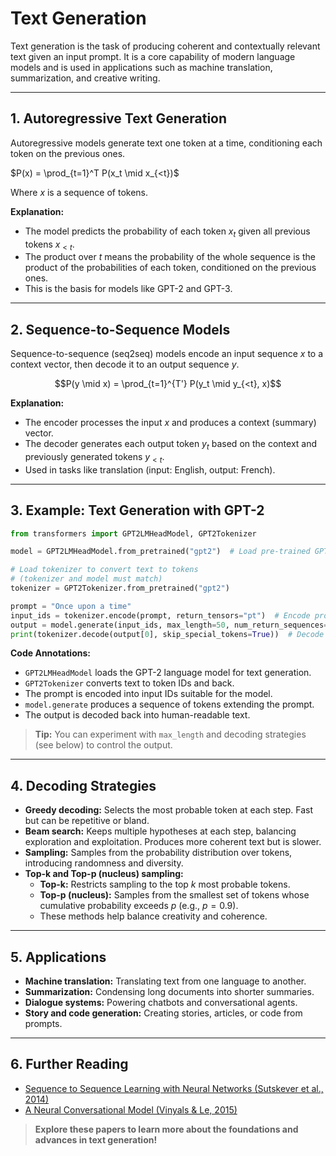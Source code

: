 # Text Generation

Text generation is the task of producing coherent and contextually relevant text given an input prompt. It is a core capability of modern language models and is used in applications such as machine translation, summarization, and creative writing.

---

## 1. Autoregressive Text Generation

Autoregressive models generate text one token at a time, conditioning each token on the previous ones.

$`P(x) = \prod_{t=1}^T P(x_t \mid x_{<t})`$

Where $x$ is a sequence of tokens.

**Explanation:**
- The model predicts the probability of each token $x_t$ given all previous tokens $x_{<t}$.
- The product over $t$ means the probability of the whole sequence is the product of the probabilities of each token, conditioned on the previous ones.
- This is the basis for models like GPT-2 and GPT-3.

---

## 2. Sequence-to-Sequence Models

Sequence-to-sequence (seq2seq) models encode an input sequence $x$ to a context vector, then decode it to an output sequence $y$.

```math
P(y \mid x) = \prod_{t=1}^{T'} P(y_t \mid y_{<t}, x)
```

**Explanation:**
- The encoder processes the input $x$ and produces a context (summary) vector.
- The decoder generates each output token $y_t$ based on the context and previously generated tokens $y_{<t}$.
- Used in tasks like translation (input: English, output: French).

---

## 3. Example: Text Generation with GPT-2

```python
from transformers import GPT2LMHeadModel, GPT2Tokenizer

model = GPT2LMHeadModel.from_pretrained("gpt2")  # Load pre-trained GPT-2 model

# Load tokenizer to convert text to tokens
# (tokenizer and model must match)
tokenizer = GPT2Tokenizer.from_pretrained("gpt2")

prompt = "Once upon a time"
input_ids = tokenizer.encode(prompt, return_tensors="pt")  # Encode prompt as tensor
output = model.generate(input_ids, max_length=50, num_return_sequences=1)  # Generate text
print(tokenizer.decode(output[0], skip_special_tokens=True))  # Decode tokens to text
```

**Code Annotations:**
- `GPT2LMHeadModel` loads the GPT-2 language model for text generation.
- `GPT2Tokenizer` converts text to token IDs and back.
- The prompt is encoded into input IDs suitable for the model.
- `model.generate` produces a sequence of tokens extending the prompt.
- The output is decoded back into human-readable text.

> **Tip:** You can experiment with `max_length` and decoding strategies (see below) to control the output.

---

## 4. Decoding Strategies
- **Greedy decoding:** Selects the most probable token at each step. Fast but can be repetitive or bland.
- **Beam search:** Keeps multiple hypotheses at each step, balancing exploration and exploitation. Produces more coherent text but is slower.
- **Sampling:** Samples from the probability distribution over tokens, introducing randomness and diversity.
- **Top-k and Top-p (nucleus) sampling:**
    - **Top-k:** Restricts sampling to the top $k$ most probable tokens.
    - **Top-p (nucleus):** Samples from the smallest set of tokens whose cumulative probability exceeds $p$ (e.g., $p=0.9$).
    - These methods help balance creativity and coherence.

---

## 5. Applications
- **Machine translation:** Translating text from one language to another.
- **Summarization:** Condensing long documents into shorter summaries.
- **Dialogue systems:** Powering chatbots and conversational agents.
- **Story and code generation:** Creating stories, articles, or code from prompts.

---

## 6. Further Reading
- [Sequence to Sequence Learning with Neural Networks (Sutskever et al., 2014)](https://arxiv.org/abs/1409.3215)
- [A Neural Conversational Model (Vinyals & Le, 2015)](https://arxiv.org/abs/1506.05869) 

> **Explore these papers to learn more about the foundations and advances in text generation!** 